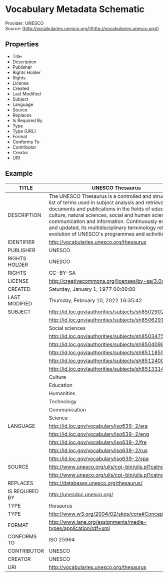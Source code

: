 # Vocabulary Metadata Schematic  
Provider: UNESCO  
Source: [http://vocabularies.unesco.org/](http://vocabularies.unesco.org/)  

## Properties
* Title
* Description
* Publisher
* Rights Holder
* Rights
* License
* Created
* Last Modified
* Subject
* Language
* Source
* Replaces
* Is Required By
* Type
* Type (URL)
* Format
* Conforms To
* Contributor
* Creator
* URI

## Example
| TITLE           | UNESCO Thesaurus                                                                                                                                                                                                                                                                                                                                                                            |
|-----------------|---------------------------------------------------------------------------------------------------------------------------------------------------------------------------------------------------------------------------------------------------------------------------------------------------------------------------------------------------------------------------------------------|
| DESCRIPTION     | The UNESCO Thesaurus is a controlled and structured list of terms used in subject analysis and retrieval of documents and publications in the fields of education, culture, natural sciences, social and human sciences, communication and information. Continuously enriched and updated, its multidisciplinary terminology reflects the evolution of UNESCO's programmes and activities.  |
| IDENTIFIER      | http://vocabularies.unesco.org/thesaurus                                                                                                                                                                                                                                                                                                                                                    |
| PUBLISHER       | UNESCO                                                                                                                                                                                                                                                                                                                                                                                      |
| RIGHTS HOLDER   | UNESCO                                                                                                                                                                                                                                                                                                                                                                                      |
| RIGHTS          | CC-BY-SA                                                                                                                                                                                                                                                                                                                                                                                    |
| LICENSE         | http://creativecommons.org/licenses/by-sa/3.0/igo/                                                                                                                                                                                                                                                                                                                                          |
| CREATED         | Saturday, January 1, 1977 00:00:00                                                                                                                                                                                                                                                                                                                                                          |
| LAST MODIFIED   | Thursday, February 10, 2022 16:35:42                                                                                                                                                                                                                                                                                                                                                        |
| SUBJECT         | http://id.loc.gov/authorities/subjects/sh85029027                                                                                                                                                                                                                                                                                                                                           |
|                 | http://id.loc.gov/authorities/subjects/sh85062913                                                                                                                                                                                                                                                                                                                                           |
|                 | Social sciences                                                                                                                                                                                                                                                                                                                                                                             |
|                 | http://id.loc.gov/authorities/subjects/sh85034755                                                                                                                                                                                                                                                                                                                                           |
|                 | http://id.loc.gov/authorities/subjects/sh85040989                                                                                                                                                                                                                                                                                                                                           |
|                 | http://id.loc.gov/authorities/subjects/sh85118553                                                                                                                                                                                                                                                                                                                                           |
|                 | http://id.loc.gov/authorities/subjects/sh85124003                                                                                                                                                                                                                                                                                                                                           |
|                 | http://id.loc.gov/authorities/subjects/sh85133147                                                                                                                                                                                                                                                                                                                                           |
|                 | Culture                                                                                                                                                                                                                                                                                                                                                                                     |
|                 | Education                                                                                                                                                                                                                                                                                                                                                                                   |
|                 | Humanities                                                                                                                                                                                                                                                                                                                                                                                  |
|                 | Technology                                                                                                                                                                                                                                                                                                                                                                                  |
|                 | Communication                                                                                                                                                                                                                                                                                                                                                                               |
|                 | Science                                                                                                                                                                                                                                                                                                                                                                                     |
| LANGUAGE        | http://id.loc.gov/vocabulary/iso639-2/ara                                                                                                                                                                                                                                                                                                                                                   |
|                 | http://id.loc.gov/vocabulary/iso639-2/eng                                                                                                                                                                                                                                                                                                                                                   |
|                 | http://id.loc.gov/vocabulary/iso639-2/fre                                                                                                                                                                                                                                                                                                                                                   |
|                 | http://id.loc.gov/vocabulary/iso639-2/rus                                                                                                                                                                                                                                                                                                                                                   |
|                 | http://id.loc.gov/vocabulary/iso639-2/spa                                                                                                                                                                                                                                                                                                                                                   |
| SOURCE          | http://www.unesco.org/ulis/cgi-bin/ulis.pl?catno=24743                                                                                                                                                                                                                                                                                                                                      |
|                 | http://www.unesco.org/ulis/cgi-bin/ulis.pl?catno=99512                                                                                                                                                                                                                                                                                                                                      |
| REPLACES        | http://databases.unesco.org/thesaurus/                                                                                                                                                                                                                                                                                                                                                      |
| IS REQUIRED BY  | http://unesdoc.unesco.org/                                                                                                                                                                                                                                                                                                                                                                  |
| TYPE            | thesaurus                                                                                                                                                                                                                                                                                                                                                                                   |
| TYPE            | http://www.w3.org/2004/02/skos/core#ConceptScheme                                                                                                                                                                                                                                                                                                                                           |
| FORMAT          | http://www.iana.org/assignments/media-types/application/rdf+xml                                                                                                                                                                                                                                                                                                                             |
| CONFORMS TO     | ISO 25964                                                                                                                                                                                                                                                                                                                                                                                   |
| CONTRIBUTOR     | UNESCO                                                                                                                                                                                                                                                                                                                                                                                      |
| CREATOR         | UNESCO                                                                                                                                                                                                                                                                                                                                                                                      |
| URI             | http://vocabularies.unesco.org/thesaurus                                                                                                                                                                                                                                                                                                                                                    |

